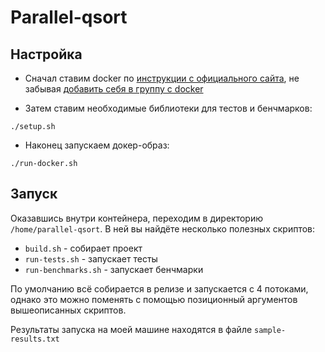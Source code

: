 # Parallel-qsort

## Настройка
* Сначал ставим docker по [инструкции с официального сайта](https://docs.docker.com/engine/install/),
не забывая [добавить себя в группу с docker](https://docs.docker.com/engine/install/linux-postinstall/)

* Затем ставим необходимые библиотеки для тестов и бенчмарков:
```shell
./setup.sh
```

* Наконец запускаем докер-образ:
```shell
./run-docker.sh
```

## Запуск
Оказавшись внутри контейнера, переходим в директорию `/home/parallel-qsort`. В ней вы найдёте несколько полезных скриптов:

* `build.sh` - собирает проект
* `run-tests.sh` - запускает тесты
* `run-benchmarks.sh` - запускает бенчмарки

По умолчанию всё собирается в релизе и запускается с 4 потоками, однако это можно поменять с помощью позиционный аргументов вышеописанных скриптов. 

Результаты запуска на моей машине находятся в файле `sample-results.txt`
